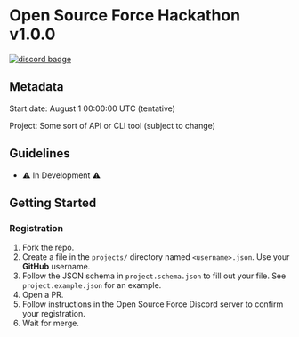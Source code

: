 # Open Source Force Hackathon v1.0.0

[![discord badge](https://img.shields.io/discord/913584348937207839?logo=discord&logoColor=white)](https://discord.gg/DCznYuU4Ms)

## Metadata

Start date: August 1 00:00:00 UTC (tentative)

Project: Some sort of API or CLI tool (subject to change)

## Guidelines

- ⚠️ In Development ⚠️

## Getting Started

### Registration

1. Fork the repo.
2. Create a file in the `projects/` directory named `<username>.json`. Use your **GitHub** username.
3. Follow the JSON schema in `project.schema.json` to fill out your file. See `project.example.json` for an example.
4. Open a PR.
5. Follow instructions in the Open Source Force Discord server to confirm your registration.
6. Wait for merge.